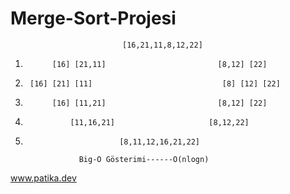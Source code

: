 # Merge-Sort-Projesi


                             [16,21,11,8,12,22]
 1.           [16] [21,11]                         [8,12] [22]
 2.      [16] [21] [11]                             [8] [12] [22]
 3.           [16] [11,21]                         [8,12] [22]
 4.               [11,16,21]                     [8,12,22]
 5.                          [8,11,12,16,21,22]
 
                    Big-O Gösterimi------O(nlogn)
                    
 www.patika.dev
